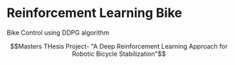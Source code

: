 # Reinforcement Learning Bike
Bike Control using DDPG algorithm

$$Masters THesis Project- "A Deep Reinforcement Learning Approach for Robotic Bicycle Stabilization"$$
